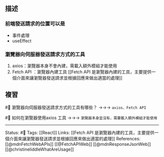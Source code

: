 
## 描述


### 前端發送請求的位置可以是
- 事件處理
- useEffect


### 瀏覽器向伺服器發送請求方式的工具

1. axios：瀏覽器本身不會內建，需載入額外模組才能使用
2. Fetch API ：瀏覽器內建工具
[[Fetch API 是瀏覽器內建的工具，主要提供一個介面來讓瀏覽器發送請求並根據回應來做出適當的處理]]





## 複習



#🧠 瀏覽器向伺服器發送請求方式的工具有哪些？ ->->-> `axios、Fetch API`
<!--SR:!2023-12-10,97,230-->

#🧠 如何在瀏覽器使用axios 工具 ->->-> `瀏覽器本身並沒有，需要載入額外模組才能使用`
<!--SR:!2023-08-23,194,250-->


---
Status: #🌱 
Tags:
[[React]]
Links:
[[Fetch API 是瀏覽器內建的工具，主要提供一個介面來讓瀏覽器發送請求並根據回應來做出適當的處理]]
References:
[[@mdnFetchWebAPIs]]
[[@FetchAPIWeb]]
[[@mdnResponseJsonWeb]]
[[@christineliddleWhatAreUsage]]